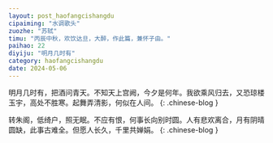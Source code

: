 ```yaml
---
layout: post_haofangcishangdu
cipaiming: "水调歌头"
zuozhe: "苏轼"
timu: "丙辰中秋，欢饮达旦，大醉，作此篇，兼怀子由。"
paihao: 22
diyiju: "明月几时有"
category: haofangcishangdu
date: 2024-05-06
---
```


明月几时有，把酒问青天。不知天上宫阙，今夕是何年。我欲乘风归去，又恐琼楼玉宇，高处不胜寒。起舞弄清影，何似在人间。
{: .chinese-blog }

转朱阁，低绮户，照无眠。不应有恨，何事长向别时圆。人有悲欢离合，月有阴晴圆缺，此事古难全。但愿人长久，千里共婵娟。
{: .chinese-blog }

